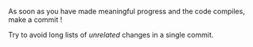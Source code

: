 As soon as you have made meaningful progress and the code compiles, make a commit !

Try to avoid long lists of *unrelated* changes in a single commit.